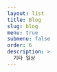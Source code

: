 ```yaml
---
layout: list
title: Blog
slug: blog
menu: true
submenu: false
order: 6
description: >
  기타 일상
---
```

